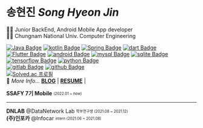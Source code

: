 # 송현진 *Song Hyeon Jin*
👩‍💻 Junior BackEnd, Android Mobile App developer </br>
👩‍🎓 Chungnam National Univ. Computer Engineering
  
[![Java Badge](https://img.shields.io/badge/Java-007396?style=flat-square&logo=Java&logoColor=white)](https://Java.info/)
[![kotlin Badge](https://img.shields.io/badge/kotlin-7F52FF?style=flat-square&logo=kotlin&logoColor=white)](https://www.kotlin.org/)
[![Spring Badge](https://img.shields.io/badge/spring-c1d151?style=flat-square&logo=Spring&logoColor=white)](https://www.Spring.org/)
[![dart Badge](https://img.shields.io/badge/dart-0175C2?style=flat-square&logo=dart&logoColor=white)](https://dart.org/)
[![Flutter Badge](https://img.shields.io/badge/Flutter-02569B?style=flat-square&logo=Flutter&logoColor=white)](https://Flutter.org/)
[![android Badge](https://img.shields.io/badge/android-3DDC84?style=flat-square&logo=android&logoColor=white)](https://android.org/)
[![mysql Badge](https://img.shields.io/badge/mysql-4479A1?style=flat-square&logo=mysql&logoColor=white)](https://mysql.org/)
[![sqlite Badge](https://img.shields.io/badge/sqlite-003B57?style=flat-square&logo=sqlite&logoColor=white)](https://www.sqlite.com/)
[![tensorflow Badge](https://img.shields.io/badge/tensorflow-FF6F00?style=flat-square&logo=tensorflow&logoColor=white)](https://www.tensorflow.com/)
[![python Badge](https://img.shields.io/badge/python-3776AB?style=flat-square&logo=python&logoColor=white)](https://python.com/)
</br>
[![gitlab Badge](https://img.shields.io/badge/gitlab-FCA121?style=flat-square&logo=gitlab&logoColor=white)](https://gitlab.com/)
[![github Badge](https://img.shields.io/badge/github-181717?style=flat-square&logo=github&logoColor=white)](https://github.com/)
</br>
[![Solved.ac
프로필](http://mazassumnida.wtf/api/mini/generate_badge?boj=hyeonjin)](https://github.com/mazassumnida/mazassumnida)
</br>
🎈 *More Info...* **[BLOG](https://songsong-it.tistory.com/)** | **[RESUME]()** |

**SSAFY 7기 Mobile**  <sub><sup>  (2022.01 ~ now)</sup></sub>  

---
**DNLAB** @DataNetwork Lab <sub><sup>학부연구생 (2021.08 ~ 2021.12)</sup></sub>  
**(주)인포카** @Infocar <sub><sup> intern (2021.06 ~ 2021.08)</sup></sub>  

